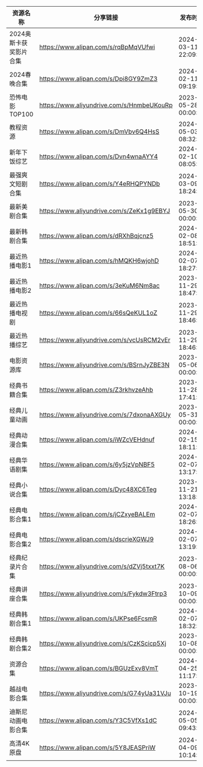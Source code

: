 | 资源名称          | 分享链接                                      | 发布时间                |
| ------------- | ----------------------------------------- | ------------------- |
| 2024奥斯卡获奖影片合集 | https://www.alipan.com/s/rqBpMqVUfwi      | 2024-03-11 22:09:04 |
| 2024春晚合集      | https://www.alipan.com/s/Dpi8GY9ZmZ3      | 2024-02-11 09:19:21 |
| 恐怖电影TOP100    | https://www.aliyundrive.com/s/HnmbeUKouRp | 2023-05-28 00:00:00 |
| 教程资源          | https://www.alipan.com/s/DmVbv6Q4HsS      | 2024-05-03 08:32:04 |
| 新年下饭综艺        | https://www.alipan.com/s/Dvn4wnaAYY4      | 2024-02-10 08:05:42 |
| 最强爽文短剧合集      | https://www.alipan.com/s/Y4eRHQPYNDb      | 2024-03-09 18:24:06 |
| 最新美剧合集        | https://www.aliyundrive.com/s/ZeKx1g9EBYJ | 2023-05-30 00:00:00 |
| 最新韩剧合集        | https://www.alipan.com/s/dRXhBqjcnz5      | 2024-02-08 18:51:11 |
| 最近热播电影1       | https://www.alipan.com/s/hMQKH6wjohD      | 2024-02-07 18:27:07 |
| 最近热播电影2       | https://www.alipan.com/s/3eKuM6Nm8ac      | 2023-11-29 18:47:33 |
| 最近热播电视剧       | https://www.alipan.com/s/66sQeKUL1oZ      | 2023-11-29 18:46:02 |
| 最近热播综艺        | https://www.aliyundrive.com/s/vcUsRCM2vEr | 2023-11-29 18:46:41 |
| 电影资源库         | https://www.aliyundrive.com/s/BSrnJyZBE3N | 2023-05-06 00:00:00 |
| 经典书籍合集        | https://www.alipan.com/s/Z3rkhvzeAhb      | 2023-11-28 17:41:59 |
| 经典儿童动画        | https://www.aliyundrive.com/s/7dxonaAXGUy | 2023-05-31 00:00:00 |
| 经典动漫合集        | https://www.alipan.com/s/iWZcVEHdnuf      | 2024-02-15 18:11:16 |
| 经典华语剧集        | https://www.alipan.com/s/6y5jzVpNBF5      | 2024-02-07 13:17:43 |
| 经典小说合集        | https://www.alipan.com/s/Dyc48XC6Teg      | 2023-11-21 13:18:31 |
| 经典电影合集1       | https://www.alipan.com/s/jCZxyeBALEm      | 2024-02-07 18:26:19 |
| 经典电影合集2       | https://www.alipan.com/s/dscrieXGWJ9      | 2024-02-07 13:19:30 |
| 经典纪录片合集       | https://www.aliyundrive.com/s/dZVj5txxt7K | 2023-08-06 00:00:00 |
| 经典讲座合集        | https://www.aliyundrive.com/s/Fykdw3Ftrp3 | 2023-10-09 00:00:00 |
| 经典韩剧合集1       | https://www.alipan.com/s/UKPse6FcsmR      | 2024-02-07 18:32:16 |
| 经典韩剧合集2       | https://www.aliyundrive.com/s/CzKScicp5Xj | 2023-10-08 00:00:00 |
| 资源合集          | https://www.alipan.com/s/BGUzExv8VmT      | 2024-04-25 11:17:50 |
| 越战电影合集        | https://www.aliyundrive.com/s/G74yUa31VJu | 2023-10-19 00:00:00 |
| 迪斯尼动画电影合集     | https://www.alipan.com/s/Y3C5VfXs1dC      | 2024-05-05 09:43:36 |
| 高清4K原盘        | https://www.alipan.com/s/5Y8JEASPriW      | 2024-04-09 10:14:15 |
